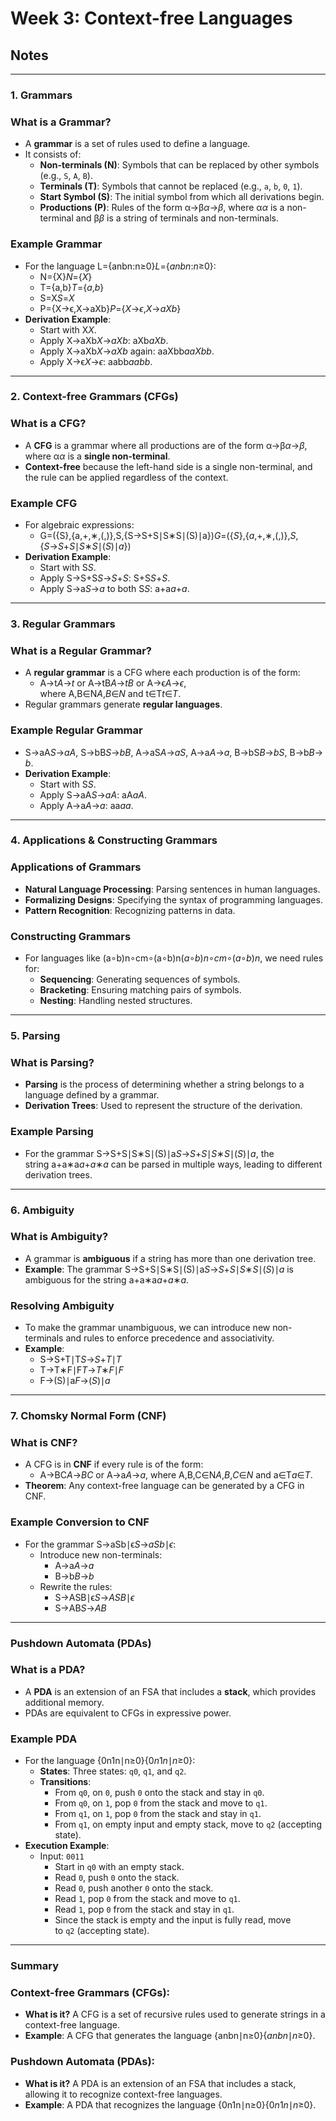 # **Week 3: Context-free Languages**
## Notes
---

### **1. Grammars**

### **What is a Grammar?**

- A **grammar** is a set of rules used to define a language.
- It consists of:
    - **Non-terminals (N)**: Symbols that can be replaced by other symbols (e.g., `S`, `A`, `B`).
    - **Terminals (T)**: Symbols that cannot be replaced (e.g., `a`, `b`, `0`, `1`).
    - **Start Symbol (S)**: The initial symbol from which all derivations begin.
    - **Productions (P)**: Rules of the form α→β*α*→*β*, where α*α* is a non-terminal and β*β* is a string of terminals and non-terminals.

### **Example Grammar**

- For the language L={anbn:n≥0}*L*={*anbn*:*n*≥0}:
    - N={X}*N*={*X*}
    - T={a,b}*T*={*a*,*b*}
    - S=X*S*=*X*
    - P={X→ϵ,X→aXb}*P*={*X*→*ϵ*,*X*→*aXb*}
- **Derivation Example**:
    - Start with X*X*.
    - Apply X→aXb*X*→*aXb*: aXb*aXb*.
    - Apply X→aXb*X*→*aXb* again: aaXbb*aaXbb*.
    - Apply X→ϵ*X*→*ϵ*: aabb*aabb*.

---

### **2. Context-free Grammars (CFGs)**

### **What is a CFG?**

- A **CFG** is a grammar where all productions are of the form α→β*α*→*β*, where α*α* is a **single non-terminal**.
- **Context-free** because the left-hand side is a single non-terminal, and the rule can be applied regardless of the context.

### **Example CFG**

- For algebraic expressions:
    - G=({S},{a,+,∗,(,)},S,{S→S+S∣S∗S∣(S)∣a})*G*=({*S*},{*a*,+,∗,(,)},*S*,{*S*→*S*+*S*∣*S*∗*S*∣(*S*)∣*a*})
- **Derivation Example**:
    - Start with S*S*.
    - Apply S→S+S*S*→*S*+*S*: S+S*S*+*S*.
    - Apply S→a*S*→*a* to both S*S*: a+a*a*+*a*.

---

### **3. Regular Grammars**

### **What is a Regular Grammar?**

- A **regular grammar** is a CFG where each production is of the form:
    - A→t*A*→*t* or A→tB*A*→*tB* or A→ϵ*A*→*ϵ*, where A,B∈N*A*,*B*∈*N* and t∈T*t*∈*T*.
- Regular grammars generate **regular languages**.

### **Example Regular Grammar**

- S→aA*S*→*aA*, S→bB*S*→*bB*, A→aS*A*→*aS*, A→a*A*→*a*, B→bS*B*→*bS*, B→b*B*→*b*.
- **Derivation Example**:
    - Start with S*S*.
    - Apply S→aA*S*→*aA*: aA*aA*.
    - Apply A→a*A*→*a*: aa*aa*.

---

### **4. Applications & Constructing Grammars**

### **Applications of Grammars**

- **Natural Language Processing**: Parsing sentences in human languages.
- **Formalizing Designs**: Specifying the syntax of programming languages.
- **Pattern Recognition**: Recognizing patterns in data.

### **Constructing Grammars**

- For languages like (a∘b)n∘cm∘(a∘b)n(*a*∘*b*)*n*∘*cm*∘(*a*∘*b*)*n*, we need rules for:
    - **Sequencing**: Generating sequences of symbols.
    - **Bracketing**: Ensuring matching pairs of symbols.
    - **Nesting**: Handling nested structures.

---

### **5. Parsing**

### **What is Parsing?**

- **Parsing** is the process of determining whether a string belongs to a language defined by a grammar.
- **Derivation Trees**: Used to represent the structure of the derivation.

### **Example Parsing**

- For the grammar S→S+S∣S∗S∣(S)∣a*S*→*S*+*S*∣*S*∗*S*∣(*S*)∣*a*, the string a+a∗a*a*+*a*∗*a* can be parsed in multiple ways, leading to different derivation trees.

---

### **6. Ambiguity**

### **What is Ambiguity?**

- A grammar is **ambiguous** if a string has more than one derivation tree.
- **Example**: The grammar S→S+S∣S∗S∣(S)∣a*S*→*S*+*S*∣*S*∗*S*∣(*S*)∣*a* is ambiguous for the string a+a∗a*a*+*a*∗*a*.

### **Resolving Ambiguity**

- To make the grammar unambiguous, we can introduce new non-terminals and rules to enforce precedence and associativity.
- **Example**:
    - S→S+T∣T*S*→*S*+*T*∣*T*
    - T→T∗F∣F*T*→*T*∗*F*∣*F*
    - F→(S)∣a*F*→(*S*)∣*a*

---

### **7. Chomsky Normal Form (CNF)**

### **What is CNF?**

- A CFG is in **CNF** if every rule is of the form:
    - A→BC*A*→*BC* or A→a*A*→*a*, where A,B,C∈N*A*,*B*,*C*∈*N* and a∈T*a*∈*T*.
- **Theorem**: Any context-free language can be generated by a CFG in CNF.

### **Example Conversion to CNF**

- For the grammar S→aSb∣ϵ*S*→*aSb*∣*ϵ*:
    - Introduce new non-terminals:
        - A→a*A*→*a*
        - B→b*B*→*b*
    - Rewrite the rules:
        - S→ASB∣ϵ*S*→*ASB*∣*ϵ*
        - S→AB*S*→*AB*

---

### **Pushdown Automata (PDAs)**

### **What is a PDA?**

- A **PDA** is an extension of an FSA that includes a **stack**, which provides additional memory.
- PDAs are equivalent to CFGs in expressive power.

### **Example PDA**

- For the language {0n1n∣n≥0}{0*n*1*n*∣*n*≥0}:
    - **States**: Three states: `q0`, `q1`, and `q2`.
    - **Transitions**:
        - From `q0`, on `0`, push `0` onto the stack and stay in `q0`.
        - From `q0`, on `1`, pop `0` from the stack and move to `q1`.
        - From `q1`, on `1`, pop `0` from the stack and stay in `q1`.
        - From `q1`, on empty input and empty stack, move to `q2` (accepting state).
- **Execution Example**:
    - Input: `0011`
        - Start in `q0` with an empty stack.
        - Read `0`, push `0` onto the stack.
        - Read `0`, push another `0` onto the stack.
        - Read `1`, pop `0` from the stack and move to `q1`.
        - Read `1`, pop `0` from the stack and stay in `q1`.
        - Since the stack is empty and the input is fully read, move to `q2` (accepting state).

---

### **Summary**

### **Context-free Grammars (CFGs)**:

- **What is it?** A CFG is a set of recursive rules used to generate strings in a context-free language.
- **Example**: A CFG that generates the language {anbn∣n≥0}{*anbn*∣*n*≥0}.

### **Pushdown Automata (PDAs)**:

- **What is it?** A PDA is an extension of an FSA that includes a stack, allowing it to recognize context-free languages.
- **Example**: A PDA that recognizes the language {0n1n∣n≥0}{0*n*1*n*∣*n*≥0}.
